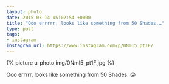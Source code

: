 ```yaml
---
layout: photo
date: 2015-03-14 15:02:54 +0000
title: "Ooo errrrr, looks like something from 50 Shades.…"
type: post
tags:
- instagram
instagram_url: https://www.instagram.com/p/0NmI5_pt1F/
---
```


{% picture u-photo img/0NmI5_pt1F.jpg %}

Ooo errrrr, looks like something from 50 Shades. 😜
